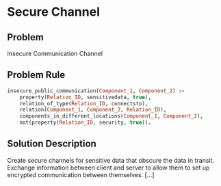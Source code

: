 # Secure Channel

## Problem
Insecure Communication Channel

## Problem Rule

```prolog
insecure_public_communication(Component_1, Component_2) :-
	property(Relation_ID, sensitivedata, true),
	relation_of_type(Relation_ID, connectsto),
	relation(Component_1, Component_2, Relation_ID),
	components_in_different_locations(Component_1, Component_2),
	not(property(Relation_ID, security, true)).
```

## Solution Description
Create secure channels for sensitive data that obscure
the data in transit. Exchange information between
client and server to allow them to set up encrypted
communication between themselves. [...]
